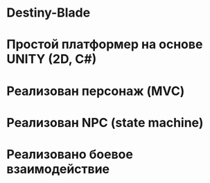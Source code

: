 # Destiny-Blade

# Простой платформер на основе UNITY (2D, C#)

# Реализован персонаж (MVC)
# Реализован NPC (state machine)
# Реализовано боевое взаимодействие
